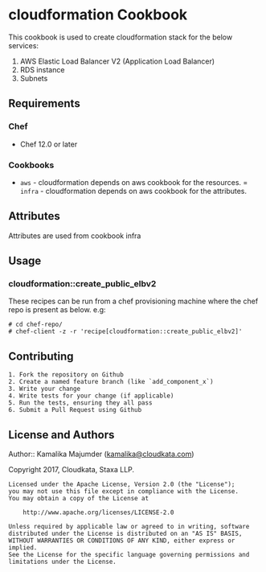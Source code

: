 # cloudformation Cookbook

This cookbook is used to create cloudformation stack for the below services:

1. AWS Elastic Load Balancer V2 (Application Load Balancer)
2. RDS instance
3. Subnets

## Requirements

### Chef

- Chef 12.0 or later

### Cookbooks

- `aws` - cloudformation depends on aws cookbook for the resources.
= `infra` - cloudformation depends on aws cookbook for the attributes.

## Attributes

Attributes are used from cookbook infra

## Usage

### cloudformation::create_public_elbv2

These recipes can be run from a chef provisioning machine where the chef repo is present as below.
e.g:

    # cd chef-repo/
    # chef-client -z -r 'recipe[cloudformation::create_public_elbv2]'


## Contributing

    1. Fork the repository on Github
    2. Create a named feature branch (like `add_component_x`)
    3. Write your change
    4. Write tests for your change (if applicable)
    5. Run the tests, ensuring they all pass
    6. Submit a Pull Request using Github

## License and Authors

Author:: Kamalika Majumder ([kamalika@cloudkata.com](mailto:kamalika@cloudkata.com))


Copyright 2017, Cloudkata, Staxa LLP.

```
Licensed under the Apache License, Version 2.0 (the "License");
you may not use this file except in compliance with the License.
You may obtain a copy of the License at

    http://www.apache.org/licenses/LICENSE-2.0

Unless required by applicable law or agreed to in writing, software
distributed under the License is distributed on an "AS IS" BASIS,
WITHOUT WARRANTIES OR CONDITIONS OF ANY KIND, either express or implied.
See the License for the specific language governing permissions and
limitations under the License.
```

